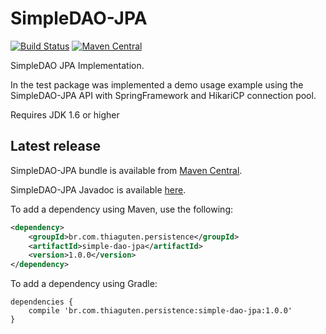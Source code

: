 # SimpleDAO-JPA

[![Build Status](https://travis-ci.org/thiaguten/simple-dao-jpa.svg)](https://travis-ci.org/thiaguten/simple-dao-jpa)
[![Maven Central](https://maven-badges.herokuapp.com/maven-central/br.com.thiaguten.persistence/simple-dao-jpa/badge.svg)](https://maven-badges.herokuapp.com/maven-central/br.com.thiaguten.persistence/simple-dao-jpa)

SimpleDAO JPA Implementation.

In the test package was implemented a demo usage example using the SimpleDAO-JPA API with SpringFramework and HikariCP connection pool.

Requires JDK 1.6 or higher

## Latest release

SimpleDAO-JPA bundle is available from [Maven Central](http://search.maven.org/).

SimpleDAO-JPA Javadoc is available [here](http://thiaguten.github.io/simple-dao-jpa/apidocs/).

To add a dependency using Maven, use the following:

```xml
<dependency>
    <groupId>br.com.thiaguten.persistence</groupId>
    <artifactId>simple-dao-jpa</artifactId>
    <version>1.0.0</version>
</dependency>
```

To add a dependency using Gradle:

```
dependencies {
    compile 'br.com.thiaguten.persistence:simple-dao-jpa:1.0.0'
}
```

